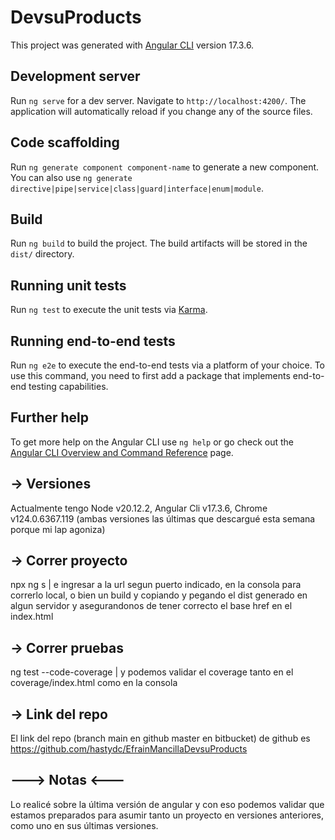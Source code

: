# DevsuProducts

This project was generated with [Angular CLI](https://github.com/angular/angular-cli) version 17.3.6.

## Development server

Run `ng serve` for a dev server. Navigate to `http://localhost:4200/`. The application will automatically reload if you change any of the source files.

## Code scaffolding

Run `ng generate component component-name` to generate a new component. You can also use `ng generate directive|pipe|service|class|guard|interface|enum|module`.

## Build

Run `ng build` to build the project. The build artifacts will be stored in the `dist/` directory.

## Running unit tests

Run `ng test` to execute the unit tests via [Karma](https://karma-runner.github.io).

## Running end-to-end tests

Run `ng e2e` to execute the end-to-end tests via a platform of your choice. To use this command, you need to first add a package that implements end-to-end testing capabilities.

## Further help

To get more help on the Angular CLI use `ng help` or go check out the [Angular CLI Overview and Command Reference](https://angular.io/cli) page.

## -> Versiones

Actualmente tengo Node v20.12.2, Angular Cli v17.3.6, Chrome v124.0.6367.119 (ambas versiones las últimas que descargué esta semana porque mi lap agoniza)

## -> Correr proyecto

npx ng s | e ingresar a la url segun puerto indicado, en la consola para correrlo local, o bien un build y copiando y pegando el dist generado en algun servidor y asegurandonos de tener correcto el base href en el index.html

## -> Correr pruebas

ng test --code-coverage | y podemos validar el coverage tanto en el coverage/index.html como en la consola

## -> Link del repo

El link del repo (branch main en github master en bitbucket) de github es https://github.com/hastydc/EfrainMancillaDevsuProducts

## ---> Notas <---

Lo realicé sobre la última versión de angular y con eso podemos validar que estamos preparados para asumir tanto un proyecto en versiones anteriores, como uno en sus últimas versiones.
